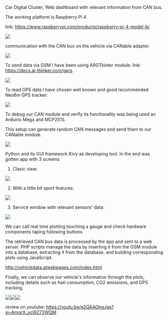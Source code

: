 Car Digital Cluster, Web dashboard with relevant information from CAN bus.


The working platform is Raspberry Pi 4

link: https://www.raspberrypi.com/products/raspberry-pi-4-model-b/

![](rpi4.png)

communication with the CAN bus on the vehicle via CANable adapter.

![](CANable.png)

To send data via GSM I have been using A9GTkinter module:
link: https://docs.ai-thinker.com/gprs 

![](1.webp)

To read GPS data I have chosen well known and good recommended Neo6m GPS tracker:

![](neo6m.webp)

To debug our CAN module and verify its functionality was being used an Arduino Mega and MCP2515.

This setup can generate random CAN messages and send them to our CANable module.

![](ATMega2560+MCP2515_.png)


Python and its GUI framework Kivy as developing tool.
In the end was gotten app with 3 screens

1. Clasic view:

![](1screen.png)

2. With a little bit sport features:

![](2screen.png)

3. Service window with relevant sensors' data:

![](3screen.png)

We can call real time plotting touching a gauge and check hardware components taping following buttons

The retrieved CAN bus data is processed by the app and sent to a web server. PHP scripts manage the data by inserting it 
from the GSM module into a database, extracting it from the database, and building corresponding plots using JavaScript.

http://vehicledata.atwebpages.com/index.html

Finally, we can observe our vehicle's information through the plots, including details such as fuel consumption, 
CO2 emissions, and GPS tracking.

![](web1.png)![](web2.png)![](web3.png)

review on youtube:
https://youtu.be/e2QAAOhgJqs?si=AmgrX_ucI9Z73WQM

